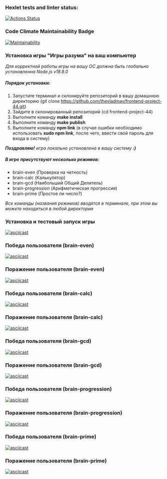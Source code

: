 ### Hexlet tests and linter status:
[![Actions Status](https://github.com/thevladmay/frontend-project-44/workflows/hexlet-check/badge.svg)](https://github.com/thevladmay/frontend-project-44/actions)
### Code Climate Maintainability Badge
[![Maintainability](https://api.codeclimate.com/v1/badges/72af2301899e317ba32a/maintainability)](https://codeclimate.com/github/thevladmay/frontend-project-44/maintainability)

### Установка игры "Игры разума" на ваш компьютер

*Для корректной работы игры на вашу ОС должна быть глобально установленна Node.js v18.8.0*

##### Порядок установки:
1. Запустите терминал и склонируйте репозиторий в вашу домашнюю директорию
(git clone https://github.com/thevladmay/frontend-project-44.git)
2. Зайдите в склонированный репозиторий (cd frontend-project-44)
3. Выполните команду **make install**
4. Выполните команду **make publish**
5. Выполните команду **npm link** (в случае ошибки необходимо использовать **sudo npm link**, после чего, ввести свой пароль для входа в систему)

***Поздравляю!*** *игра локально установлена в вашу систему* ***:)***

##### В игре присутствуют несколько режимов:
- brain-even (Проверка на четность)
- brain-calc (Калькулятор)
- brain-gcd (Наибольший Общий Делитель)
- brain-progression (Арифметическая прогрессия)
- brain-prime (Простое ли число?)

*Все команды (названия режимов) вводятся в терминале, при этом вы можете находиться в любой директории*

### Установка и тестовый запуск игры

[![asciicast](https://asciinema.org/a/pVfs7f3mpaBarnpztPlKvsyh5.svg)](https://asciinema.org/a/pVfs7f3mpaBarnpztPlKvsyh5)

### Победа пользователя (brain-even)

[![asciicast](https://asciinema.org/a/oA1kZGrT2NP7WXkICeV2CA5M3.svg)](https://asciinema.org/a/oA1kZGrT2NP7WXkICeV2CA5M3)

### Поражение пользователя (brain-even)

[![asciicast](https://asciinema.org/a/dyHGER7oqz0uFYYlbrAsr9BHp.svg)](https://asciinema.org/a/dyHGER7oqz0uFYYlbrAsr9BHp)

### Победа пользователя (brain-calc)

[![asciicast](https://asciinema.org/a/lpLhHeblO0oLTPVwucwLzNj7k.svg)](https://asciinema.org/a/lpLhHeblO0oLTPVwucwLzNj7k)

### Поражение пользователя (brain-calc)

[![asciicast](https://asciinema.org/a/tTCbkeVtjArBfD3D9x2nnQz5G.svg)](https://asciinema.org/a/tTCbkeVtjArBfD3D9x2nnQz5G)

### Победа пользователя (brain-gcd)

[![asciicast](https://asciinema.org/a/OK1RNgn0EsYKqzLj9I3SZv449.svg)](https://asciinema.org/a/OK1RNgn0EsYKqzLj9I3SZv449)

### Поражение пользователя (brain-gcd)

[![asciicast](https://asciinema.org/a/e9cBxhg58XmgAMqdU44Sx9cD1.svg)](https://asciinema.org/a/e9cBxhg58XmgAMqdU44Sx9cD1)

### Победа пользователя (brain-progression)

[![asciicast](https://asciinema.org/a/6Z3y1Wog9Qst5XnHuSLCUpyfg.svg)](https://asciinema.org/a/6Z3y1Wog9Qst5XnHuSLCUpyfg)

### Поражение пользователя (brain-progression)

[![asciicast](https://asciinema.org/a/S6EaHm6lXwr71y6aRuJtJtyCs.svg)](https://asciinema.org/a/S6EaHm6lXwr71y6aRuJtJtyCs)

### Победа пользователя (brain-prime)

[![asciicast](https://asciinema.org/a/7BSZy7EbnlG4ZN5f2YCg91IOr.svg)](https://asciinema.org/a/7BSZy7EbnlG4ZN5f2YCg91IOr)

### Поражение пользователя (brain-prime)

[![asciicast](https://asciinema.org/a/h2qjlPnikjW27M89pkzTGTBxJ.svg)](https://asciinema.org/a/h2qjlPnikjW27M89pkzTGTBxJ)
